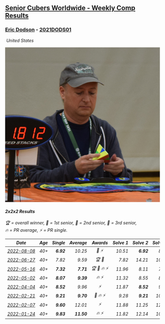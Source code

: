 <style>table {white-space: nowrap;}</style>
<link rel="stylesheet" type="text/css" href="/scw-comp/css/flags.css" />

## [Senior Cubers Worldwide - Weekly Comp Results](/scw-comp/results/)
### [Eric Dodson](README.md) - [2021DODS01](https://www.worldcubeassociation.org/persons/2021DODS01?event=222)

<i class="flag flag-US" />&nbsp;United States

![Eric Dodson](1639144815.png)

#### 2x2x2 Results

<span style="white-space: nowrap;">🏆 = overall winner</span>, <span style="white-space: nowrap;">🥇 = 1st senior</span>, <span style="white-space: nowrap;">🥈 = 2nd senior</span>, <span style="white-space: nowrap;">🥉 = 3rd senior</span>, <span style="white-space: nowrap;">🔥 = PR average</span>, <span style="white-space: nowrap;">⚡ = PR single</span>.

| Date | Age | Single | Average | Awards | Solve 1 | Solve 2 | Solve 3 | Solve 4 | Solve 5 | Video |
| :--: | :--: | --: | --: | :--: | --: | --: | --: | --: | --: | :-- |
| [2022-08-08](../../results/2022-08-08/222.md) | 40+ | **6.92** | 10.25 | 🥉 ⚡ | 10.51 | **6.92** | 8.74 | 11.49 | 12.32 | [Desktop](https://www.facebook.com/events/825089031814345/permalink/833552127634702) / [Mobile](https://m.facebook.com/events/825089031814345?view=permalink&id=833552127634702) |
| [2022-06-27](../../results/2022-06-27/222.md) | 40+ | 7.82 | 9.59 | 🏆 🥇 | 7.82 | 14.21 | 10.00 | 8.10 | 10.67 | [Desktop](https://www.facebook.com/events/442599294039591/permalink/450988703200650) / [Mobile](https://m.facebook.com/events/442599294039591?view=permalink&id=450988703200650) |
| [2022-05-16](../../results/2022-05-16/222.md) | 40+ | **7.32** | **7.71** | 🏆 🥇 🔥 ⚡ | 11.96 | 8.11 | 7.36 | **7.32** | 7.65 | [Desktop](https://www.facebook.com/events/359265572736727/permalink/367747015221916) / [Mobile](https://m.facebook.com/events/359265572736727?view=permalink&id=367747015221916) |
| [2022-05-02](../../results/2022-05-02/222.md) | 40+ | **8.07** | **9.39** | 🔥 ⚡ | 11.32 | 8.55 | 8.97 | **8.07** | 10.66 | [Desktop](https://www.facebook.com/events/5764445473571551/permalink/5804032772946154) / [Mobile](https://m.facebook.com/events/5764445473571551?view=permalink&id=5804032772946154) |
| [2022-04-04](../../results/2022-04-04/222.md) | 40+ | **8.52** | 9.96 | ⚡ | 11.87 | **8.52** | 9.94 | 11.34 | 8.61 | [Desktop](https://www.facebook.com/events/655069328915915/permalink/662685828154265) / [Mobile](https://m.facebook.com/events/655069328915915?view=permalink&id=662685828154265) |
| [2022-02-21](../../results/2022-02-21/222.md) | 40+ | **9.21** | **9.70** | 🥉 🔥 ⚡ | 9.28 | **9.21** | 10.47 | 9.34 | 12.46 | [Desktop](https://www.facebook.com/events/509549287201075/permalink/518753962947274) / [Mobile](https://m.facebook.com/events/509549287201075?view=permalink&id=518753962947274) |
| [2022-02-07](../../results/2022-02-07/222.md) | 40+ | **9.60** | 12.01 | ⚡ | 11.88 | 11.25 | 12.91 | 15.58 | **9.60** | [Desktop](https://www.facebook.com/events/1012592279358180/permalink/1020775208539887) / [Mobile](https://m.facebook.com/events/1012592279358180?view=permalink&id=1020775208539887) |
| [2022-01-24](../../results/2022-01-24/222.md) | 40+ | **9.83** | **11.50** | 🔥 ⚡ | 11.82 | 12.14 | 10.53 | 20.25 | **9.83** | [Desktop](https://www.facebook.com/events/1729699367421612/permalink/1739848409740041) / [Mobile](https://m.facebook.com/events/1729699367421612?view=permalink&id=1739848409740041) |


<!-- Global site tag (gtag.js) - Google Analytics -->
<script async src="https://www.googletagmanager.com/gtag/js?id=UA-86348435-3"></script>
<script>window.dataLayer = window.dataLayer || []; function gtag() {dataLayer.push(arguments);} gtag('js', new Date()); gtag('config', 'UA-86348435-3');</script>
